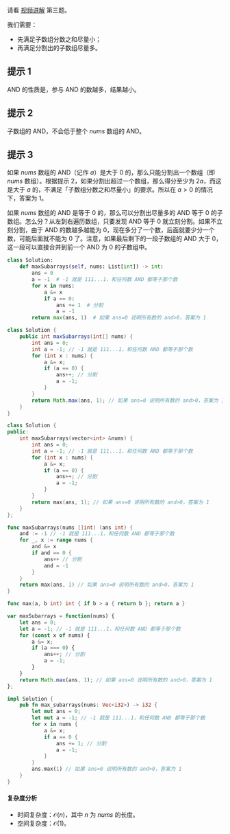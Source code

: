 请看 [视频讲解](https://www.bilibili.com/video/BV1oC4y1o7Tz/) 第三题。

我们需要：

- 先满足子数组分数之和尽量小；
- 再满足分割出的子数组尽量多。

## 提示 1

AND 的性质是，参与 AND 的数越多，结果越小。

## 提示 2

子数组的 AND，不会低于整个 $\textit{nums}$ 数组的 AND。

## 提示 3

如果 $\textit{nums}$ 数组的 AND（记作 $a$）是大于 $0$ 的，那么只能分割出一个数组（即 $\textit{nums}$ 数组）。根据提示 2，如果分割出超过一个数组，那么得分至少为 $2a$，而这是大于 $a$ 的，不满足「子数组分数之和尽量小」的要求。所以在 $a>0$ 的情况下，答案为 $1$。

如果 $\textit{nums}$ 数组的 AND 是等于 $0$ 的，那么可以分割出尽量多的 AND 等于 $0$ 的子数组。怎么分？从左到右遍历数组，只要发现 AND 等于 $0$ 就立刻分割。如果不立刻分割，由于 AND 的数越多越能为 $0$，现在多分了一个数，后面就要少分一个数，可能后面就不能为 $0$ 了。注意，如果最后剩下的一段子数组的 AND 大于 $0$，这一段可以直接合并到前一个 AND 为 $0$ 的子数组中。

```py [sol-Python3]
class Solution:
    def maxSubarrays(self, nums: List[int]) -> int:
        ans = 0
        a = -1  # -1 就是 111...1，和任何数 AND 都等于那个数
        for x in nums:
            a &= x
            if a == 0:
                ans += 1  # 分割
                a = -1
        return max(ans, 1)  # 如果 ans=0 说明所有数的 and>0，答案为 1
```

```java [sol-Java]
class Solution {
    public int maxSubarrays(int[] nums) {
        int ans = 0;
        int a = -1; // -1 就是 111...1，和任何数 AND 都等于那个数
        for (int x : nums) {
            a &= x;
            if (a == 0) {
                ans++; // 分割
                a = -1;
            }
        }
        return Math.max(ans, 1); // 如果 ans=0 说明所有数的 and>0，答案为 1
    }
}
```

```cpp [sol-C++]
class Solution {
public:
    int maxSubarrays(vector<int> &nums) {
        int ans = 0;
        int a = -1; // -1 就是 111...1，和任何数 AND 都等于那个数
        for (int x : nums) {
            a &= x;
            if (a == 0) {
                ans++; // 分割
                a = -1;
            }
        }
        return max(ans, 1); // 如果 ans=0 说明所有数的 and>0，答案为 1
    }
};
```

```go [sol-Go]
func maxSubarrays(nums []int) (ans int) {
	and := -1 // -1 就是 111...1，和任何数 AND 都等于那个数
	for _, x := range nums {
		and &= x
		if and == 0 {
			ans++ // 分割
			and = -1
		}
	}
	return max(ans, 1) // 如果 ans=0 说明所有数的 and>0，答案为 1
}

func max(a, b int) int { if b > a { return b }; return a }
```

```js [sol-JavaScript]
var maxSubarrays = function(nums) {
    let ans = 0;
    let a = -1; // -1 就是 111...1，和任何数 AND 都等于那个数
    for (const x of nums) {
        a &= x;
        if (a === 0) {
            ans++; // 分割
            a = -1;
        }
    }
    return Math.max(ans, 1); // 如果 ans=0 说明所有数的 and>0，答案为 1
};
```

```rust [sol-Rust]
impl Solution {
    pub fn max_subarrays(nums: Vec<i32>) -> i32 {
        let mut ans = 0;
        let mut a = -1; // -1 就是 111...1，和任何数 AND 都等于那个数
        for x in nums {
            a &= x;
            if a == 0 {
                ans += 1; // 分割
                a = -1;
            }
        }
        ans.max(1) // 如果 ans=0 说明所有数的 and>0，答案为 1
    }
}
```

#### 复杂度分析

- 时间复杂度：$\mathcal{O}(n)$，其中 $n$ 为 $\textit{nums}$ 的长度。
- 空间复杂度：$\mathcal{O}(1)$。

